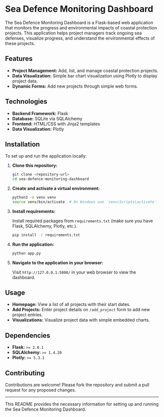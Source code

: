 # Sea Defence Monitoring Dashboard

The Sea Defence Monitoring Dashboard is a Flask-based web application that monitors the progress and environmental impacts of coastal protection projects. This application helps project managers track ongoing sea defenses, visualize progress, and understand the environmental effects of these projects.

## Features

- **Project Management:** Add, list, and manage coastal protection projects.
- **Data Visualization:** Simple bar chart visualization using Plotly to display project data.
- **Dynamic Forms:** Add new projects through simple web forms.

## Technologies

- **Backend Framework:** Flask
- **Database:** SQLite via SQLAlchemy
- **Frontend:** HTML/CSS with Jinja2 templates
- **Data Visualization:** Plotly

## Installation

To set up and run the application locally:

1. **Clone this repository:**

   ```bash
   git clone <repository-url>
   cd sea-defence-monitoring-dashboard
   ```

2. **Create and activate a virtual environment:**

   ```bash
   python3 -m venv venv
   source venv/bin/activate  # On Windows use `venv\Scripts\activate`
   ```

3. **Install requirements:**

   Install required packages from `requirements.txt` (make sure you have Flask, SQLAlchemy, Plotly, etc.).

   ```bash
   pip install -r requirements.txt
   ```

4. **Run the application:**

   ```bash
   python app.py
   ```

5. **Navigate to the application in your browser:**

   Visit `http://127.0.0.1:5000/` in your web browser to view the dashboard.

## Usage

- **Homepage:** View a list of all projects with their start dates.
- **Add Projects:** Enter project details on `/add_project` form to add new project entries.
- **Visualizations:** Visualize project data with simple embedded charts.

## Dependencies

- **Flask:** `>= 2.0.1`
- **SQLAlchemy:** `>= 1.4.20`
- **Plotly:** `>= 5.3.1`

## Contributing

Contributions are welcome! Please fork the repository and submit a pull request for any proposed changes.

---

This README provides the necessary information for setting up and running the Sea Defence Monitoring Dashboard.